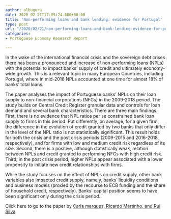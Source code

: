 ```yaml
---
author: albuquru
date: 2020-02-21T17:05:24.000+00:00
title: 'Non-performing loans and bank lending: evidence for Portugal'
type: post
url: "/2020/02/21/non-performing-loans-and-bank-lending-evidence-for-portugal/"
categories:
- Portuguese Economy Research Report

---
```

In the wake of the international financial crisis and the sovereign debt crises there has been a pronounced and increase of non-performing loans (NPLs) with the potential to impact banks’ supply of credit and ultimately economy-wide growth. This is a relevant topic in many European Countries, including Portugal, where in mid-2016 NPLs accounted at one time for almost 18% of banks’ total loans.

The paper analyses the impact of Portuguese banks’ NPLs on their loan supply to non-financial corporations (NFCs) in the 2009-2018 period. The study builds on Central Credit Register granular data and controls for loan demand and several bank characteristics. There are three main findings. First, there is no evidence that NPL ratios per se constrained bank loan supply to firms in this period. Put differently, on average, for a given firm, the difference in the evolution of credit granted by two banks that only differ in the level of the NPL ratio is not statistically significant. This result holds for both the crisis and the post crisis periods (2009-2015 and 2016-2018, respectively), and for firms with low and medium credit risk regardless of its size. Second, there is a positive, although statistically weak, relation between NPLs and credit granted to performing NFCs with high credit risk. Third, in the post crisis period, higher NPLs appear associated with a lower propensity to initiate new credit relationships with firms.

While the study focuses on the effect of NPLs on credit supply, other bank variables also impacted credit supply, namely, banks’ liquidity conditions and business models (proxied by the recourse to ECB funding and the share of household credit, respectively). Banks’ capital position seems to have been significant only during the crisis period.

Click here to go to the paper by [Carla marques, Ricardo Martinho, and Rui Silva](https://ideas.repec.org/a/ptu/bdpart/e202003.html).